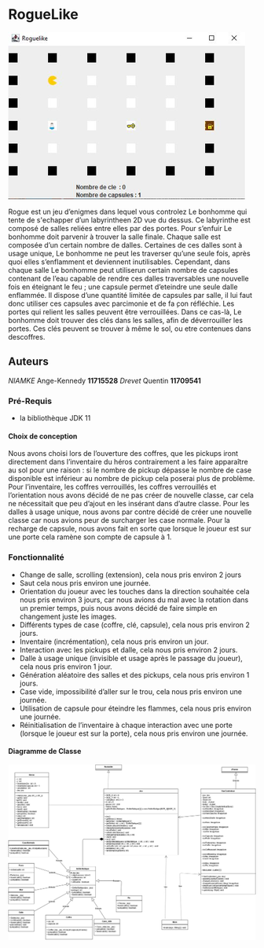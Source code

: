 
  # 					RogueLike
 
![Capture du jeu](capture_jeu.jpg)


Rogue est un jeu d’enigmes dans lequel vous controlez Le bonhomme qui tente de s'echapper d’un labyrintheen 2D vue du dessus.  Ce labyrinthe est composé de salles reliées entre elles par des portes. Pour s’enfuir Le bonhomme doit parvenir à trouver la salle finale.  Chaque salle est composée d’un certain nombre de dalles. Certaines de ces dalles sont à usage unique, Le bonhomme ne peut les traverser qu’une seule fois, après quoi elles s’enflamment et deviennent inutilisables.  Cependant, dans chaque salle Le bonhomme peut utiliserun certain nombre de capsules contenant de l’eau capable de rendre ces dalles traversables une nouvelle fois en éteignant le feu ;  une capsule permet d’eteindre une seule dalle enflammée.  Il dispose d’une quantité limitée de capsules par salle, il lui faut donc utiliser ces capsules avec parcimonie et de fa ̧con réfléchie. Les portes qui relient les salles peuvent être verrouillées.  Dans ce cas-là, Le bonhomme doit trouver des clés dans  les  salles,  afin  de  déverrouiller  les  portes.   Ces  clés  peuvent  se  trouver  à  même  le  sol,  ou etre contenues dans descoffres.


## Auteurs 
  *NIAMKE* Ange-Kennedy **11715528** 
  *Drevet* Quentin **11709541**


### Pré-Requis
* la bibliothèque JDK 11


#### Choix de conception

Nous avons choisi lors de l’ouverture des coffres, que les pickups iront directement dans l’inventaire du héros contrairement a les faire apparaître au sol pour une raison : si le nombre de pickup dépasse le nombre de case disponible est inférieur au nombre de pickup cela poserai plus de problème.
Pour l’inventaire, les coffres verrouillés, les coffres verrouillés et l’orientation nous avons décidé de ne pas créer de nouvelle classe, car cela ne nécessitait que peu d’ajout en les insérant dans d’autre classe.
Pour les dalles à usage unique, nous avons par contre décidé de créer une nouvelle classe car nous avions peur de surcharger les case normale.
Pour la recharge de capsule, nous avons fait en sorte que lorsque le joueur est sur une porte cela ramène son compte de capsule à 1.

### Fonctionnalité 
* Change de salle, scrolling (extension), cela nous pris environ 2 jours
* Saut cela nous pris environ une journée.
* Orientation du joueur avec les touches dans la direction souhaitée cela nous pris environ 3 jours, car nous avions du mal avec la rotation dans un premier temps, puis nous avons décidé de faire simple en changement juste les images.
* Différents types de case (coffre, clé, capsule), cela nous pris environ 2 jours.
* Inventaire (incrémentation), cela nous pris environ un jour.
* Interaction avec les pickups et dalle, cela nous pris environ 2 jours.
* Dalle à usage unique (invisible et usage après le passage du joueur), cela nous pris environ 1 jour.
* Génération aléatoire des salles et des pickups, cela nous pris environ 1 jours.
* Case vide, impossibilité d’aller sur le trou, cela nous pris environ une journée.
* Utilisation de capsule pour éteindre les flammes, cela nous pris environ une journée.
* Réinitialisation de l’inventaire à chaque interaction avec une porte (lorsque le joueur est sur la porte), cela nous pris environ une journée.

#### Diagramme de Classe

![Diagramme de classe](Diagramme_Classe.png)

